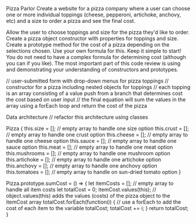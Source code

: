 Pizza Parlor
Create a website for a pizza company where a user can choose one or more individual toppings (cheese, pepperoni, artichoke, anchovy, etc) and a size to order a pizza and see the final cost.

Allow the user to choose toppings and size for the pizza they'd like to order.
Create a pizza object constructor with properties for toppings and size.
Create a prototype method for the cost of a pizza depending on the selections chosen. Use your own formula for this.
Keep it simple to start! You do not need to have a complex formula for determining cost (although you can if you like). The most important part of this code review is using and demonstrating your understanding of constructors and prototypes.

// user-submitted form with drop-down menus for pizza toppings
// constructor for a pizza including nested objects for toppings
// each topping is an array consisting of a value push from a branch that determines cost the cost based on user input
// the final equation will sum the values in the array using a forEach loop and return the cost of the pizza

Data architecture
// refactor this architecture using classes

Pizza {
  this.size = []; // empty array to handle one size option
  this.crust = []; // empty array to handle one crust option
  this.cheese = []; // empty array to handle one cheese option
  this.sauce = []; // empty array to handle one sauce option
  this.meat = []; // empty array to handle one meat option
  this.mushrooms = []; // empty array to handle one mushroom option
  this.artichoke = []; // empty array to handle one artichoke option
  this.anchovy = []; // empty array to handle one anchovy option
  this.tomatoes = []; // empty array to handle on sun-dried tomato option
}

Pizza.prototype.sumCost = () => {
  let itemCosts = []; // empty array to handle all item costs
  let totalCost = 0;
  itemCost.values(this); // object.values(this) adds the values (costs) of the pizza object to the itemCost array
  totalCost.forEach(function(i) {  // use a forEach to add the cost of each item to the variable totalCost;
    totalCost += i;
  }
  return totalCost;
}